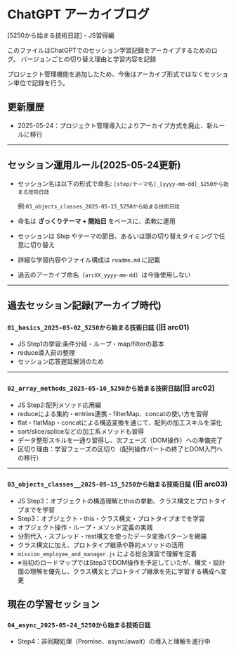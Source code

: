 # ChatGPT アーカイブログ

[5250から始まる技術日誌] - JS習得編

このファイルはChatGPTでのセッション学習記録をアーカイブするためのログ。
バージョンごとの切り替え理由と学習内容を記録

プロジェクト管理機能を追加したため、今後はアーカイブ形式ではなくセッション単位で記録を行う。

## 更新履歴

- 2025-05-24：プロジェクト管理導入によりアーカイブ方式を廃止、新ルールに移行

---

## セッション運用ルール(2025-05-24更新)

- セッション名は以下の形式で命名:
  `[step/テーマ名]_[yyyy-mm-dd]_5250から始まる技術日誌`

  例:`03_objects_classes_2025-05-15_5250から始まる技術日誌`

- 命名は **ざっくりテーマ + 開始日** をベースに、柔軟に運用
- セッションは Step やテーマの節目、あるいは頭の切り替えタイミングで任意に切り替え
- 詳細な学習内容やファイル構成は `readme.md` に記載
- 過去のアーカイブ命名（`arcXX_yyyy-mm-dd`）は今後使用しない

---

## 過去セッション記録(アーカイブ時代)

### `01_basics_2025-05-02_5250から始まる技術日誌` (旧 arc01)

- JS Step1の学習:条件分岐・ループ・map/filterの基本
- reduce導入前の整理
- セッション応答遅延解消のため

---

### `02_array_methods_2025-05-10_5250から始まる技術日誌`(旧 arc02)

- JS Step2:配列メソッド応用編
- reduceによる集約・entries連携・filterMap、concatの使い方を習得
- flat・flatMap・concatによる構造変換を通じて、配列の加工スキルを深化
- sort/slice/spliceなどの加工系メソッドも習得
- データ整形スキルを一通り習得し、次フェーズ（DOM操作）への準備完了
- 区切り理由：学習フェーズの区切り（配列操作パートの終了とDOM入門への移行）

---

### `03_objects_classes__2025-05-15_5250から始まる技術日誌` (旧 arc03)

- JS Step3：オブジェクトの構造理解とthisの挙動、クラス構文とプロトタイプまでを学習
- Step3：オブジェクト・this・クラス構文・プロトタイプまでを学習
- オブジェクト操作・ループ・メソッド定義の実践
- 分割代入・スプレッド・rest構文を使ったデータ変換パターンを網羅
- クラス構文に加え、プロトタイプ継承や静的メソッドの活用
- `mission_employee_and_manager.js` による総合演習で理解を定着
- ※当初のロードマップではStep3でDOM操作を予定していたが、構文・設計面の理解を優先し、クラス構文とプロトタイプ継承を先に学習する構成へ変更

## 現在の学習セッション

### `04_async_2025-05-24_5250から始まる技術日誌`

- Step4：非同期処理（Promise、async/await）の導入と理解を進行中

